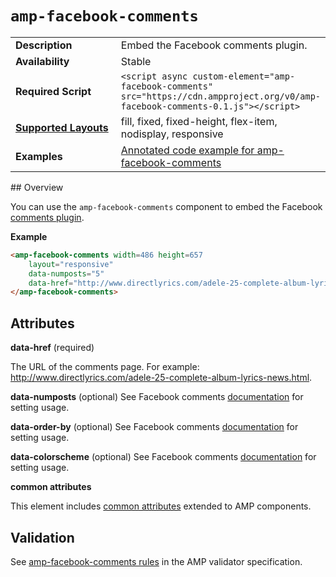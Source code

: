<!---
Copyright 2015 The AMP HTML Authors. All Rights Reserved.

Licensed under the Apache License, Version 2.0 (the "License");
you may not use this file except in compliance with the License.
You may obtain a copy of the License at

      http://www.apache.org/licenses/LICENSE-2.0

Unless required by applicable law or agreed to in writing, software
distributed under the License is distributed on an "AS-IS" BASIS,
WITHOUT WARRANTIES OR CONDITIONS OF ANY KIND, either express or implied.
See the License for the specific language governing permissions and
limitations under the License.
-->

# <a name="amp-facebook-comments"></a> `amp-facebook-comments`

<table>
  <tr>
    <td width="40%"><strong>Description</strong></td>
    <td>Embed the Facebook comments plugin.</td>
  </tr>
  <tr>
    <td width="40%"><strong>Availability</strong></td>
    <td>Stable</td>
  </tr>
  <tr>
    <td width="40%"><strong>Required Script</strong></td>
    <td><code>&lt;script async custom-element="amp-facebook-comments" src="https://cdn.ampproject.org/v0/amp-facebook-comments-0.1.js">&lt;/script></code></td>
  </tr>
  <tr>
    <td class="col-fourty"><strong><a href="https://www.ampproject.org/docs/guides/responsive/control_layout.html">Supported Layouts</a></strong></td>
    <td>fill, fixed, fixed-height, flex-item, nodisplay, responsive</td>
  </tr>
  <tr>
    <td width="40%"><strong>Examples</strong></td>
    <td><a href="https://ampbyexample.com/components/amp-facebook/">Annotated code example for amp-facebook-comments</a></td>
  </tr>
</table>
## Overview

You can use the `amp-facebook-comments` component to embed the Facebook [comments plugin](https://developers.facebook.com/docs/plugins/comments).

**Example**

```html
<amp-facebook-comments width=486 height=657
    layout="responsive"
    data-numposts="5"
    data-href="http://www.directlyrics.com/adele-25-complete-album-lyrics-news.html">
</amp-facebook-comments>
```
## Attributes

**data-href** (required)

The URL of the comments page. For example: http://www.directlyrics.com/adele-25-complete-album-lyrics-news.html.

**data-numposts** (optional)
See Facebook comments [documentation](https://developers.facebook.com/docs/plugins/comments/) for setting usage.

**data-order-by** (optional)
See Facebook comments [documentation](https://developers.facebook.com/docs/plugins/comments/) for setting usage.

**data-colorscheme** (optional)
See Facebook comments [documentation](https://developers.facebook.com/docs/plugins/comments/) for setting usage.

**common attributes**

This element includes [common attributes](https://www.ampproject.org/docs/reference/common_attributes) extended to AMP components.

## Validation

See [amp-facebook-comments rules](https://github.com/ampproject/amphtml/blob/master/extensions/amp-facebook-comments/0.1/validator-amp-facebook-comments.protoascii) in the AMP validator specification.
